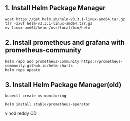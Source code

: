 ## 1. Install Helm Package Manager

  ```
  wget https://get.helm.sh/helm-v3.3.1-linux-amd64.tar.gz
  tar -zxvf helm-v3.3.1-linux-amd64.tar.gz
  mv linux-amd64/helm /usr/local/bin/helm
  ```
## 2. Install prometheus and grafana with prometheus-community

```
helm repo add prometheus-community https://prometheus-community.github.io/helm-charts
helm repo update
```
  
## 3. Install Helm Package Manager(old)
  ```
  kubectl create ns monitoring
  
  helm install stable/prometheus-operator
  ```
vinod
reddy
CD 